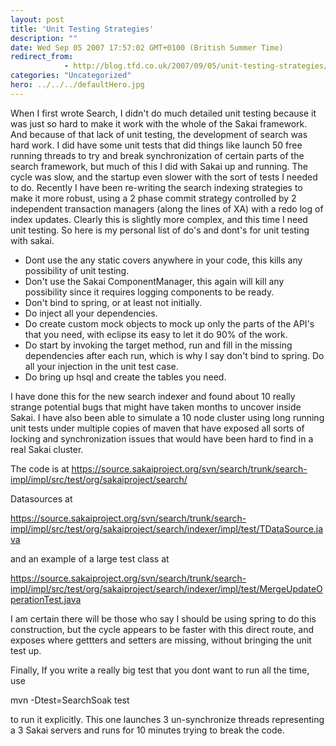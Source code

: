```yaml
---
layout: post
title: 'Unit Testing Strategies'
description: ""
date: Wed Sep 05 2007 17:57:02 GMT+0100 (British Summer Time)
redirect_from: 
            - http://blog.tfd.co.uk/2007/09/05/unit-testing-strategies/
categories: "Uncategorized"
hero: ../../../defaultHero.jpg
---
```

When I first wrote Search, I didn't do much detailed unit testing because it was just so hard to make it work with the whole of the Sakai framework. And because of that lack of unit testing, the development of search was hard work. I did have some unit tests that did things like launch 50 free running threads to try and break synchronization of certain parts of the search framework, but much of this I did with Sakai up and running. The cycle was slow, and the startup even slower with the sort of tests I needed to do. Recently I have been re-writing the search indexing strategies to make it more robust, using a 2 phase commit strategy controlled by 2 independent transaction managers (along the lines of XA) with a redo log of index updates. Clearly this is slightly more complex, and this time I need unit testing. So here is my personal list of do's and dont's for unit testing with sakai.

- Dont use the any static covers anywhere in your code, this kills any possibility of unit testing.
- Don't use the Sakai ComponentManager, this again will kill any possibility since it requires logging components to be ready.
- Don't bind to spring, or at least not initially.
- Do inject all your dependencies.
- Do create custom mock objects to mock up only the parts of the API's that you need, with eclipse its easy to let it do 90% of the work.
- Do start by invoking the target method, run and fill in the missing dependencies after each run, which is why I say don't bind to spring. Do all your injection in the unit test case.
- Do bring up hsql and create the tables you need.

I have done this for the new search indexer and found about 10 really strange potential bugs that might have taken months to uncover inside Sakai. I have also been able to simulate a 10 node cluster using long running unit tests under multiple copies of maven that have exposed all sorts of locking and synchronization issues that would have been hard to find in a real Sakai cluster.

The code is at <https://source.sakaiproject.org/svn/search/trunk/search-impl/impl/src/test/org/sakaiproject/search/>

Datasources at

<https://source.sakaiproject.org/svn/search/trunk/search-impl/impl/src/test/org/sakaiproject/search/indexer/impl/test/TDataSource.java>

and an example of a large test class at

<https://source.sakaiproject.org/svn/search/trunk/search-impl/impl/src/test/org/sakaiproject/search/indexer/impl/test/MergeUpdateOperationTest.java>

I am certain there will be those who say I should be using spring to do this construction, but the cycle appears to be faster with this direct route, and exposes where gettters and setters are missing, without bringing the unit test up.

Finally, If you write a really big test that you dont want to run all the time, use

mvn -Dtest=SearchSoak test

to run it explicitly. This one launches 3 un-synchronize threads representing a 3 Sakai servers and runs for 10 minutes trying to break the code.
